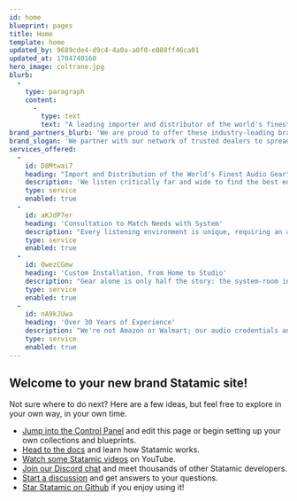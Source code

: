 ```yaml
---
id: home
blueprint: pages
title: Home
template: home
updated_by: 9689cde4-d9c4-4a0a-a0f0-e088ff46ca01
updated_at: 1704740160
hero_image: coltrane.jpg
blurb:
  -
    type: paragraph
    content:
      -
        type: text
        text: "A leading importer and distributor of the world's finest audio equipment for over 30 years, Fidelis Distribution is proud to represent industry-leading brands, and to distribute these through our nationwide dealer network."
brand_partners_blurb: 'We are proud to offer these industry-leading brands through our network of dealers...'
brand_slogan: 'We partner with our network of trusted dealers to spread the passion of music.'
services_offered:
  -
    id: D8Mtwai7
    heading: "Import and Distribution of the World's Finest Audio Gear"
    description: 'We listen critically far and wide to find the best equipment for musical reproduction available. Innovative designs push the envelope, in an unending journey to ever greater sonic perfection.'
    type: service
    enabled: true
  -
    id: aKJdP7er
    heading: 'Consultation to Match Needs with System'
    description: "Every listening environment is unique, requiring an artful blend of components to draw out the magic. From amps to power cables to room treatments, we'll help you discover what you've been missing."
    type: service
    enabled: true
  -
    id: OwezCGmw
    heading: 'Custom Installation, from Home to Studio'
    description: "Gear alone is only half the story: the system-room interface is just as important, requiring expertise that separates the merely good from the truly great. We'll visit you on-site and won't leave until everything is singing."
    type: service
    enabled: true
  -
    id: nA9kJUwa
    heading: 'Over 30 Years of Experience'
    description: "We're not Amazon or Walmart; our audio credentials and pedigree run deep. As the industry and technologies have evolved, we've kept right at the cutting edge, keeping the flame of true Music burning for many thousands of listeners."
    type: service
    enabled: true
---
```

## Welcome to your new brand Statamic site!

Not sure where to do next? Here are a few ideas, but feel free to explore in your own way, in your own time.

- [Jump into the Control Panel](/cp) and edit this page or begin setting up your own collections and blueprints.
- [Head to the docs](https://statamic.dev) and learn how Statamic works.
- [Watch some Statamic videos](https://youtube.com/statamic) on YouTube.
- [Join our Discord chat](https://statamic.com/discord) and meet thousands of other Statamic developers.
- [Start a discussion](https://github.com/statamic/cms/discussions) and get answers to your questions.
- [Star Statamic on Github](https://github.com/statamic/cms) if you enjoy using it!
